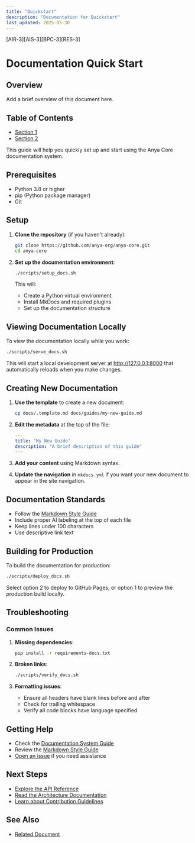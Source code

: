 ```yaml
---
title: "Quickstart"
description: "Documentation for Quickstart"
last_updated: 2025-05-30
---
```


[AIR-3][AIS-3][BPC-3][RES-3]

# Documentation Quick Start

## Overview

Add a brief overview of this document here.

## Table of Contents

- [Section 1](#section-1)
- [Section 2](#section-2)


This guide will help you quickly set up and start using the Anya Core documentation system.

## Prerequisites

- Python 3.8 or higher
- pip (Python package manager)
- Git

## Setup

1. **Clone the repository** (if you haven't already):

   ```bash
   git clone https://github.com/anya-org/anya-core.git
   cd anya-core
   ```

2. **Set up the documentation environment**:

   ```bash
   ./scripts/setup_docs.sh
   ```

   This will:
   - Create a Python virtual environment
   - Install MkDocs and required plugins
   - Set up the documentation structure

## Viewing Documentation Locally

To view the documentation locally while you work:

```bash
./scripts/serve_docs.sh
```

This will start a local development server at http://127.0.0.1:8000 that automatically reloads when you make changes.

## Creating New Documentation

1. **Use the template** to create a new document:

   ```bash
   cp docs/.template.md docs/guides/my-new-guide.md
   ```

2. **Edit the metadata** at the top of the file:

   ```yaml
   ---
   title: "My New Guide"
   description: "A brief description of this guide"
   ---
   ```

3. **Add your content** using Markdown syntax.

4. **Update the navigation** in `mkdocs.yml` if you want your new document to appear in the site navigation.

## Documentation Standards

- Follow the [Markdown Style Guide](../standards/MARKDOWN_STYLE_GUIDE.md)
- Include proper AI labeling at the top of each file
- Keep lines under 100 characters
- Use descriptive link text

## Building for Production

To build the documentation for production:

```bash
./scripts/deploy_docs.sh
```

Select option 2 to deploy to GitHub Pages, or option 1 to preview the production build locally.

## Troubleshooting

### Common Issues

1. **Missing dependencies**:
   ```bash
   pip install -r requirements-docs.txt
   ```

2. **Broken links**:
   ```bash
   ./scripts/verify_docs.sh
   ```

3. **Formatting issues**:
   - Ensure all headers have blank lines before and after
   - Check for trailing whitespace
   - Verify all code blocks have language specified

## Getting Help

- Check the [Documentation System Guide](../DOCUMENTATION_SYSTEM.md)
- Review the [Markdown Style Guide](../standards/MARKDOWN_STYLE_GUIDE.md)
- [Open an issue](https://github.com/anya-org/anya-core/issues) if you need assistance

## Next Steps

- [Explore the API Reference](../api/README.md)
- [Read the Architecture Documentation](../architecture/README.md)
- [Learn about Contribution Guidelines](../../CONTRIBUTING.md)

## See Also

- [Related Document](#related-document)

